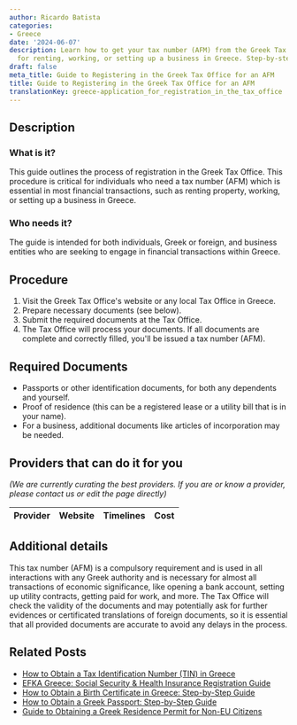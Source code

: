 ```yaml
---
author: Ricardo Batista
categories:
- Greece
date: '2024-06-07'
description: Learn how to get your tax number (AFM) from the Greek Tax Office. Essential
  for renting, working, or setting up a business in Greece. Step-by-step process.
draft: false
meta_title: Guide to Registering in the Greek Tax Office for an AFM
title: Guide to Registering in the Greek Tax Office for an AFM
translationKey: greece-application_for_registration_in_the_tax_office
---
```


## Description
### What is it?
This guide outlines the process of registration in the Greek Tax Office. This procedure is critical for individuals who need a tax number (AFM) which is essential in most financial transactions, such as renting property, working, or setting up a business in Greece.
### Who needs it?
The guide is intended for both individuals, Greek or foreign, and business entities who are seeking to engage in financial transactions within Greece. 

## Procedure
1. Visit the Greek Tax Office's website or any local Tax Office in Greece. 
2. Prepare necessary documents (see below).
3. Submit the required documents at the Tax Office. 
4. The Tax Office will process your documents. If all documents are complete and correctly filled, you'll be issued a tax number (AFM).

## Required Documents
* Passports or other identification documents, for both any dependents and yourself. 
* Proof of residence (this can be a registered lease or a utility bill that is in your name).
* For a business, additional documents like articles of incorporation may be needed.

## Providers that can do it for you

_(We are currently curating the best providers. If you are or know a provider, please contact us or edit the page directly)_

| Provider        |     Website     |     Timelines    |       Cost      |
| :-------------: | :-------------: |  :-------------: | :-------------: |

## Additional details
This tax number (AFM) is a compulsory requirement and is used in all interactions with any Greek authority and is necessary for almost all transactions of economic significance, like opening a bank account, setting up utility contracts, getting paid for work, and more. The Tax Office will check the validity of the documents and may potentially ask for further evidences or certificated translations of foreign documents, so it is essential that all provided documents are accurate to avoid any delays in the process.


## Related Posts

- [How to Obtain a Tax Identification Number (TIN) in Greece](https://tramitit.com/guides/greece/application_for_tax_identification_number_(tin)/)
- [EFKA Greece: Social Security & Health Insurance Registration Guide](https://tramitit.com/guides/greece/application_for_efka_(social_insurance_fund)/)
- [How to Obtain a Birth Certificate in Greece: Step-by-Step Guide](https://tramitit.com/guides/greece/application_for_birth_certificate/)
- [How to Obtain a Greek Passport: Step-by-Step Guide](https://tramitit.com/guides/greece/application_for_passport_issuance/)
- [Guide to Obtaining a Greek Residence Permit for Non-EU Citizens](https://tramitit.com/guides/greece/application_for_residence_permit/)